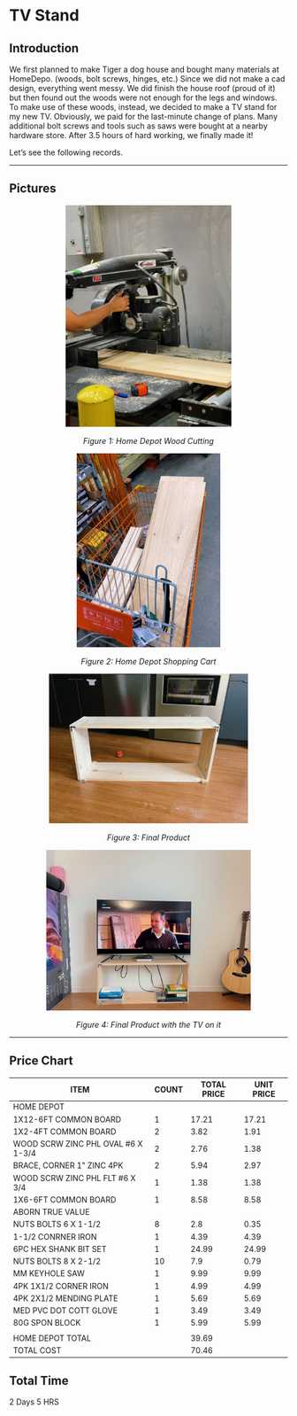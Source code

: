 # TV Stand                                         

## Introduction

We first planned to make Tiger a dog house and bought many materials at HomeDepo. (woods, bolt screws, hinges, etc.) Since we did not make a cad design, everything went messy. We did finish the house roof (proud of it) but then found out the woods were not enough for the legs and windows. To make use of these woods, instead, we decided to make a TV stand for my new TV.
Obviously, we paid for the last-minute change of plans. Many additional bolt screws and tools such as saws were bought at a nearby hardware store. After 3.5 hours of hard working, we finally made it! 

Let’s see the following records.

---------------------------------------------------------------------------------------
## Pictures
<div align="center">
  <img src="HomeDepot_Cut.jpeg" alt="HomeDepot1" width="300" height="400">

  *Figure 1: Home Depot Wood Cutting*



  <img src="HomeDepot_Shopping_Cart.jpeg" alt="HomeDepot2" width="260" height="350">

  *Figure 2: Home Depot Shopping Cart*


  <img src="Made.jpeg" alt="Final1" width="360" height="270">

  *Figure 3: Final Product*

  <img src="Final_Product.jpeg" alt="Final2" width="370" height="290">

  *Figure 4: Final Product with the TV on it*
</div>

---------------------------------------------------------------------------------------

## Price Chart



| ITEM                               | COUNT | TOTAL PRICE | UNIT PRICE |
|------------------------------------|-------|-------------|------------|
| HOME DEPOT                         |       |             |            |
| 1X12-6FT COMMON BOARD              | 1     | 17.21       | 17.21      |
| 1X2-4FT COMMON BOARD               | 2     | 3.82        | 1.91       |
| WOOD SCRW ZINC PHL OVAL #6 X 1-3/4 | 2     | 2.76        | 1.38       |
| BRACE, CORNER 1" ZINC 4PK          | 2     | 5.94        | 2.97       |
| WOOD SCRW ZINC PHL FLT #6 X 3/4    | 1     | 1.38        | 1.38       |
| 1X6-6FT COMMON BOARD               | 1     | 8.58        | 8.58       |
| ABORN TRUE VALUE                   |       |             |            |
| NUTS BOLTS 6 X 1-1/2               | 8     | 2.8         | 0.35       |
| 1-1/2 CONRNER IRON                 | 1     | 4.39        | 4.39       |
| 6PC HEX SHANK BIT SET              | 1     | 24.99       | 24.99      |
| NUTS BOLTS 8 X 2-1/2               | 10    | 7.9         | 0.79       |
| MM KEYHOLE SAW                     | 1     | 9.99        | 9.99       |
| 4PK 1X1/2 CORNER IRON              | 1     | 4.99        | 4.99       |
| 4PK 2X1/2 MENDING PLATE            | 1     | 5.69        | 5.69       |
| MED PVC DOT COTT GLOVE             | 1     | 3.49        | 3.49       |
| 80G SPON BLOCK                     | 1     | 5.99        | 5.99       |
|                                    |       |             |            |
| HOME DEPOT TOTAL                   |       | 39.69       |            |
| TOTAL COST                         |       | 70.46       |            |

## Total Time
2 Days
5 HRS

